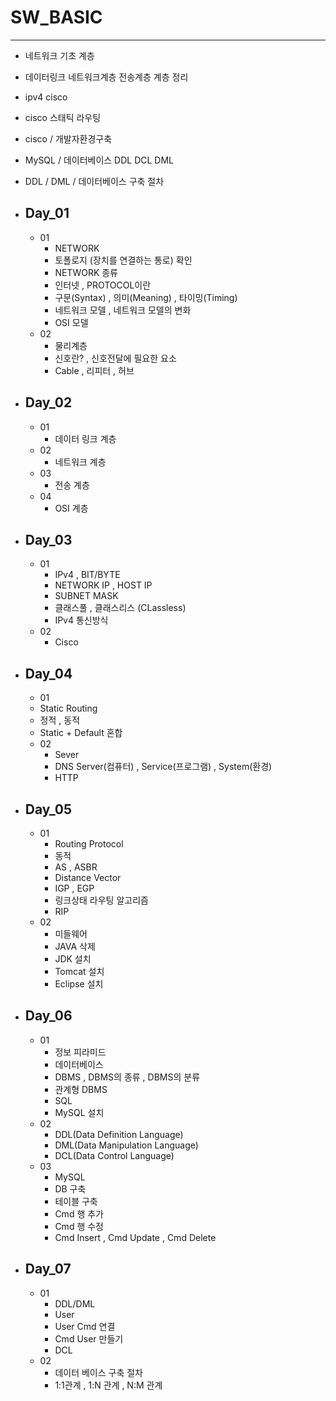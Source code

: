 # SW_BASIC
---

- 네트워크 기초 계층
- 데이터링크 네트워크계층 전송계층 계층 정리
- ipv4 cisco
- cisco 스태틱 라우팅
-  cisco /  개발자환경구축
- MySQL / 데이터베이스 DDL DCL DML
- DDL / DML / 데이터베이스 구축 절차
  
- ## Day_01
  - 01 
    - NETWORK
    - 토폴로지 (장치를 연결하는 통로) 확인
    - NETWORK 종류
    - 인터넷 , PROTOCOL이란
    - 구문(Syntax) , 의미(Meaning) , 타이밍(Timing)
    - 네트워크 모델 , 네트워크 모델의 변화
    - OSI 모델
  - 02
    - 물리계층
    - 신호란? , 신호전달에 필요한 요소
    - Cable , 리피터 , 허브

- ## Day_02
  - 01
    - 데이터 링크 계층
  - 02
    - 네트워크 계층
  - 03
    - 전송 계층
  - 04
    - OSI 계층

- ## Day_03
  - 01
    - IPv4 , BIT/BYTE
    - NETWORK IP , HOST IP
    - SUBNET MASK
    - 클래스풀 , 클래스리스 (CLassless)
    - IPv4 통신방식
  - 02
    - Cisco

- ## Day_04
   - 01
    - Static Routing
    - 정적 , 동적
    - Static + Default 혼합
  - 02   
    - Sever
    - DNS Server(컴퓨터) , Service(프로그램) , System(환경)
    - HTTP

- ## Day_05
  - 01
    - Routing Protocol
    - 동적
    - AS , ASBR
    - Distance Vector
    - IGP , EGP
    - 링크상태 라우팅 알고리즘
    - RIP
  - 02   
    - 미들웨어
    - JAVA 삭제
    - JDK 설치
    - Tomcat 설치
    - Eclipse 설치

- ## Day_06
  - 01
    - 정보 피라미드
    - 데이터베이스
    - DBMS , DBMS의 종류 , DBMS의 분류
    - 관계형 DBMS
    - SQL
    - MySQL 설치
  - 02
    - DDL(Data Definition Language)
    - DML(Data Manipulation Language)
    - DCL(Data Control Language)
  - 03
    - MySQL
    - DB 구축
    - 테이블 구축
    - Cmd 행 추가
    - Cmd 행 수정
    - Cmd Insert , Cmd Update , Cmd Delete

- ## Day_07
  - 01
    - DDL/DML
    - User
    - User Cmd 연결
    - Cmd User 만들기
    - DCL
  - 02
    - 데이터 베이스 구축 절차
    - 1:1관계 , 1:N 관계 , N:M 관계
